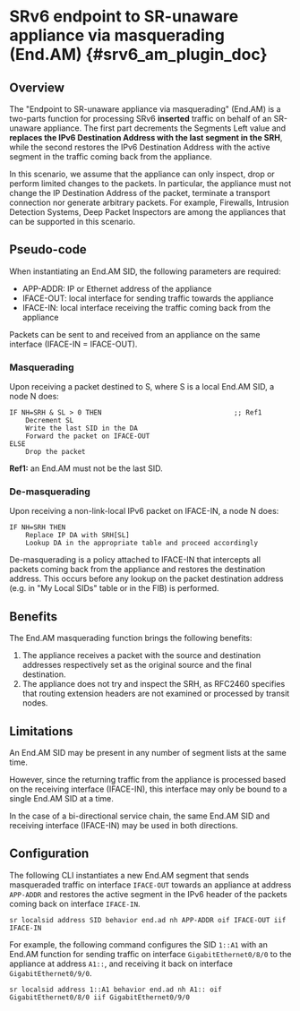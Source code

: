 # SRv6 endpoint to SR-unaware appliance via masquerading (End.AM) {#srv6_am_plugin_doc}

## Overview

The "Endpoint to SR-unaware appliance via masquerading" (End.AM) is a two-parts
function for processing SRv6 **inserted** traffic on behalf of an SR-unaware
appliance. The first part decrements the Segments Left value and **replaces the
IPv6 Destination Address with the last segment in the SRH**, while the second
restores the IPv6 Destination Address with the active segment in the traffic
coming back from the appliance.

In this scenario, we assume that the appliance can only inspect, drop or perform
limited changes to the packets. In particular, the appliance must not change the
IP Destination Address of the packet, terminate a transport connection nor
generate arbitrary packets. For example, Firewalls, Intrusion Detection Systems,
Deep Packet Inspectors are among the appliances that can be supported in this
scenario.

## Pseudo-code

When instantiating an End.AM SID, the following parameters are required:

- APP-ADDR: IP or Ethernet address of the appliance
- IFACE-OUT: local interface for sending traffic towards the appliance
- IFACE-IN: local interface receiving the traffic coming back from the appliance

Packets can be sent to and received from an appliance on the same interface
(IFACE-IN = IFACE-OUT).

### Masquerading

Upon receiving a packet destined to S, where S is a local End.AM SID, a node N
does:

	IF NH=SRH & SL > 0 THEN                      			;; Ref1
		Decrement SL
		Write the last SID in the DA
		Forward the packet on IFACE-OUT
	ELSE
		Drop the packet

**Ref1:** an End.AM must not be the last SID.

### De-masquerading

Upon receiving a non-link-local IPv6 packet on IFACE-IN, a node N does:

	IF NH=SRH THEN
		Replace IP DA with SRH[SL]
		Lookup DA in the appropriate table and proceed accordingly

De-masquerading is a policy attached to IFACE-IN that intercepts all packets
coming back from the appliance and restores the destination address.  This
occurs before any lookup on the packet destination address (e.g. in "My Local
SIDs" table or in the FIB) is performed.

## Benefits

The End.AM masquerading function brings the following benefits:

1. The appliance receives a packet with the source and destination addresses
respectively set as the original source and the final destination.
2. The appliance does not try and inspect the SRH, as RFC2460 specifies that
routing extension headers are not examined or processed by transit nodes.

## Limitations

An End.AM SID may be present in any number of segment lists at the same time.

However, since the returning traffic from the appliance is processed based on
the receiving interface (IFACE-IN), this interface may only be bound to a single
End.AM SID at a time.

In the case of a bi-directional service chain, the same End.AM SID and receiving
interface (IFACE-IN) may be used in both directions.

## Configuration

The following CLI instantiates a new End.AM segment that sends masqueraded
traffic on interface `IFACE-OUT` towards an appliance at address `APP-ADDR` and
restores the active segment in the IPv6 header of the packets coming back on
interface `IFACE-IN`.

	sr localsid address SID behavior end.ad nh APP-ADDR oif IFACE-OUT iif IFACE-IN

For example, the following command configures the SID `1::A1` with an End.AM
function for sending traffic on interface `GigabitEthernet0/8/0` to the appliance at
address `A1::`, and receiving it back on interface `GigabitEthernet0/9/0`.

	sr localsid address 1::A1 behavior end.ad nh A1:: oif GigabitEthernet0/8/0 iif GigabitEthernet0/9/0

